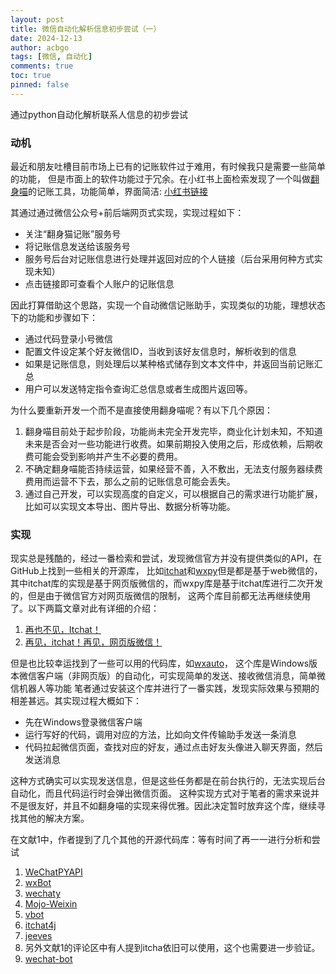 ```yaml
---
layout: post
title: 微信自动化解析信息初步尝试（一）
date: 2024-12-13
author: acbgo
tags: [微信, 自动化]
comments: true
toc: true
pinned: false
---
```

通过python自动化解析联系人信息的初步尝试

<!-- more -->

### 动机
最近和朋友吐槽目前市场上已有的记账软件过于难用，有时候我只是需要一些简单的功能，
但是市面上的软件功能过于冗余。在小红书上面检索发现了一个叫做[翻身喵](oc1.cn)的记账工具，功能简单，界面简洁: [小红书链接](https://www.xiaohongshu.com/discovery/item/6756d6520000000002017ab5?source=webshare&xhsshare=pc_web&xsec_token=AB27uVupQNqH5sDksT0M1pz8ed58H5hC7f1j3LDPK3ih4=&xsec_source=pc_share)

其通过通过微信公众号+前后端网页式实现，实现过程如下：
- 关注“翻身猫记账”服务号
- 将记账信息发送给该服务号
- 服务号后台对记账信息进行处理并返回对应的个人链接（后台采用何种方式实现未知）
- 点击链接即可查看个人账户的记账信息 


因此打算借助这个思路，实现一个自动微信记账助手，实现类似的功能，理想状态下的功能和步骤如下：
- 通过代码登录小号微信
- 配置文件设定某个好友微信ID，当收到该好友信息时，解析收到的信息
- 如果是记账信息，则处理后以某种格式储存到文本文件中，并返回当前记账汇总
- 用户可以发送特定指令查询汇总信息或者生成图片返回等。

为什么要重新开发一个而不是直接使用翻身喵呢？有以下几个原因： 
1. 翻身喵目前处于起步阶段，功能尚未完全开发完毕，商业化计划未知，不知道未来是否会对一些功能进行收费。如果前期投入使用之后，形成依赖，后期收费可能会受到影响并产生不必要的费用。
2. 不确定翻身喵能否持续运营，如果经营不善，入不敷出，无法支付服务器续费费用而运营不下去，那么之前的记账信息可能会丢失。
3. 通过自己开发，可以实现高度的自定义，可以根据自己的需求进行功能扩展，比如可以实现文本导出、图片导出、数据分析等功能。

### 实现
现实总是残酷的，经过一番检索和尝试，发现微信官方并没有提供类似的API，在GitHub上找到一些相关的开源库，
比如[itchat](https://github.com/littlecodersh/ItChat)和[wxpy](https://github.com/youfou/wxpy)但是都是基于web微信的，
其中itchat库的实现是基于网页版微信的，而wxpy库是基于itchat库进行二次开发的，但是由于微信官方对网页版微信的限制，
这两个库目前都无法再继续使用了。以下两篇文章对此有详细的介绍：
1. [再也不见，Itchat！](https://blog.csdn.net/qq_43573112/article/details/125822731)
2. [再见，itchat！再见，网页版微信！](https://blog.csdn.net/wade1203/article/details/107010918)

但是也比较幸运找到了一些可以用的代码库，如[wxauto](https://github.com/cluic/wxauto)，
这个库是Windows版本微信客户端（非网页版）的自动化，可实现简单的发送、接收微信消息，简单微信机器人等功能
笔者通过安装这个库并进行了一番实践，发现实际效果与预期的相差甚远。其实现过程大概如下：
- 先在Windows登录微信客户端
- 运行写好的代码，调用对应的方法，比如向文件传输助手发送一条消息
- 代码拉起微信页面，查找对应的好友，通过点击好友头像进入聊天界面，然后发送消息

这种方式确实可以实现发送信息，但是这些任务都是在前台执行的，无法实现后台自动化，而且代码运行时会弹出微信页面。
这种实现方式对于笔者的需求来说并不是很友好，并且不如翻身喵的实现来得优雅。因此决定暂时放弃这个库，继续寻找其他的解决方案。

在文献1中，作者提到了几个其他的开源代码库：等有时间了再一一进行分析和尝试
1. [WeChatPYAPI](https://github.com/mrsanshui/WeChatPYAPI)
2. [wxBot](https://github.com/liuwons/wxBot)
3. [wechaty](https://github.com/wechaty/wechaty)
4. [Mojo-Weixin](https://github.com/hexsum/Mojo-Weixin)
5. [vbot](https://github.com/hanson/vbot)
6. [itchat4j](https://github.com/yaphone/itchat4j)
7. [jeeves](https://github.com/kanjielu/jeeves)
8. 另外文献1的评论区中有人提到itcha依旧可以使用，这个也需要进一步验证。
9. [wechat-bot](https://github.com/cixingguangming55555/wechat-bot)



